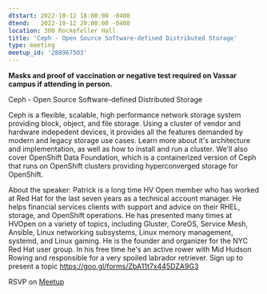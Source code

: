 ```yaml
---
dtstart: 2022-10-12 18:00:00 -0400
dtend:   2022-10-12 20:00:00 -0400
location: 300 Rockefeller Hall
title: 'Ceph - Open Source Software-defined Distributed Storage'
type: meeting
meetup_id: '288967503'
---
```

**Masks and proof of vaccination or negative test required on Vassar campus if attending in person.**

Ceph - Open Source Software-defined Distributed Storage

Ceph is a flexible, scalable, high performance network storage system providing block, object, and file storage. 
Using a cluster of vendor and hardware indepedent devices, it provides all the features demanded by modern and legacy 
storage use cases. Learn more about it's architecture and implementation, as well as how to install and run a cluster. 
We'll also cover OpenShift Data Foundation, which is a containerized version of Ceph that runs on OpenShift clusters 
providing hyperconverged storage for OpenShift.

About the speaker:
Patrick is a long time HV Open member who has worked at Red Hat for the last seven years as a technical account manager. He 
helps financial services clients with support and advice on their RHEL, storage, and OpenShift operations. 
He has presented many times at HVOpen on a variety of topics, including Gluster, CoreOS, Service Mesh, Ansible, 
Linux networking subsystems, Linux memory management, systemd, and Linux gaming. He is the founder and organizer for the 
NYC Red Hat user group. In his free time he's an active rower with Mid Hudson Rowing and responsible for a very spoiled 
labrador retriever.
Sign up to present a topic https://goo.gl/forms/ZbA11t7x445DZA9G3


RSVP on [Meetup](https://www.meetup.com/hvopen/events/288967503/)
